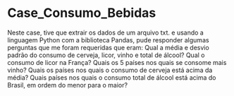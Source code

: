 # Case_Consumo_Bebidas
Neste case, tive que extrair os dados de um arquivo txt. e usando a linguagem Python com a biblioteca Pandas, pude responder algumas perguntas que me foram requeridas que eram:  Qual a média e desvio padrão do consumo de cerveja, licor, vinho e total de álcool? Qual o consumo de licor na França? Quais os 5 países nos quais se consome mais vinho? Quais os países nos quais o consumo de cerveja está acima da média? Quais países nos quais o consumo total de álcool está acima do Brasil, em ordem do menor para o maior?
